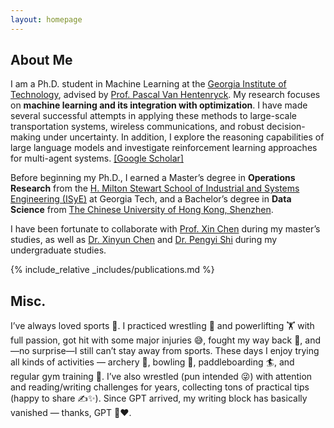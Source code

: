 ```yaml
---
layout: homepage
---
```


## About Me

I am a Ph.D. student in Machine Learning at the [Georgia Institute of Technology](https://www.gatech.edu/), advised by [Prof. Pascal Van Hentenryck](https://sites.gatech.edu/pascal-van-hentenryck/). My research focuses on **machine learning and its integration with optimization**. I have made several successful attempts in applying these methods to large-scale transportation systems, wireless communications, and robust decision-making under uncertainty. In addition, I explore the reasoning capabilities of large language models and investigate reinforcement learning approaches for multi-agent systems. [[Google Scholar]](https://scholar.google.com/citations?user=cqwBAXoAAAAJ&hl=en)

Before beginning my Ph.D., I earned a Master’s degree in **Operations Research** from the [H. Milton Stewart School of Industrial and Systems Engineering (ISyE)](https://www.isye.gatech.edu/) at Georgia Tech, and a Bachelor’s degree in **Data Science** from [The Chinese University of Hong Kong, Shenzhen](https://sds.cuhk.edu.cn/en).

I have been fortunate to collaborate with [Prof. Xin Chen](https://www.isye.gatech.edu/users/xin-chen) during my master’s studies, as well as [Dr. Xinyun Chen](https://sds.cuhk.edu.cn/en/teacher/63) and [Dr. Pengyi Shi](https://web.ics.purdue.edu/~shi178/) during my undergraduate studies.

<!-- ## Research Interests

- **Computer Vision:** image recognition, image generation, video captioning
- **Machine Learning:** meta-learning, incremental learning, transfer learning -->

<!-- ## News

- **[Feb. 2020]** Our paper about incremental learning is accepted to CVPR 2020.
- **[Feb. 2020]** We will host the ACM Multimedia Asia 2020 conference in Singapore!
- **[Sept. 2019]** Our paper about few-shot learning is accepted to NeurIPS 2019.
- **[Mar. 2019]** Our paper about few-shot learning is accepted to CVPR 2019. -->

{% include_relative _includes/publications.md %}

<!-- {% include_relative _includes/services.md %} -->


## Misc.

I’ve always loved sports 🤸. I practiced wrestling 🤼 and powerlifting 🏋️ with full passion, got hit with some major injuries 😅, fought my way back 💪, and—no surprise—I still can’t stay away from sports. These days I enjoy trying all kinds of activities — archery 🏹, bowling 🎳, paddleboarding 🏄, and regular gym training 💪. I’ve also wrestled (pun intended 😜) with attention and reading/writing challenges for years, collecting tons of practical tips (happy to share ✍️✨). Since GPT arrived, my writing block has basically vanished — thanks, GPT 🤖❤️.
